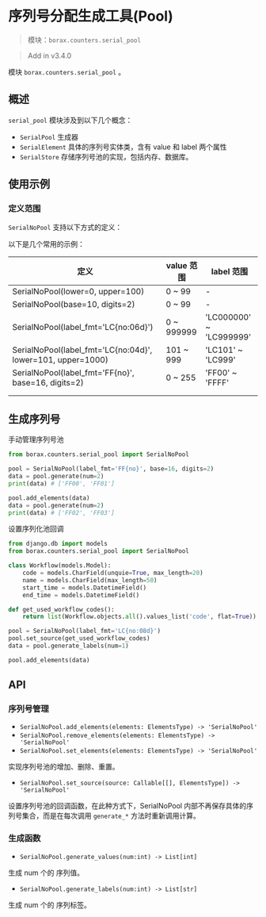 # 序列号分配生成工具(Pool)

> 模块：`borax.counters.serial_pool`

> Add in v3.4.0

模块 `borax.counters.serial_pool` 。

## 概述

`serial_pool` 模块涉及到以下几个概念：

- `SerialPool` 生成器
- `SerialElement` 具体的序列号实体类，含有 value 和 label 两个属性
- `SerialStore` 存储序列号池的实现，包括内存、数据库。

## 使用示例

### 定义范围

`SerialNoPool` 支持以下方式的定义：



以下是几个常用的示例：

| 定义                                                        | value 范围 | label 范围              |
| ----------------------------------------------------------- | ---------- | ----------------------- |
| SerialNoPool(lower=0, upper=100)                            | 0 ~ 99     | -                       |
| SerialNoPool(base=10, digits=2)                             | 0 ~ 99     | -                       |
| SerialNoPool(label_fmt='LC{no:06d}')                        | 0 ~ 999999 | 'LC000000' ~ 'LC999999' |
| SerialNoPool(label_fmt='LC{no:04d}', lower=101, upper=1000) | 101 ~ 999  | 'LC101' ~ 'LC999'       |
| SerialNoPool(label_fmt='FF{no}', base=16, digits=2)         | 0 ~ 255    | 'FF00' ~ 'FFFF'         |
|                                                             |            |                         |
|                                                             |            |                         |

## 生成序列号

手动管理序列号池

```python
from borax.counters.serial_pool import SerialNoPool

pool = SerialNoPool(label_fmt='FF{no}', base=16, digits=2)
data = pool.generate(num=2)
print(data) # ['FF00', 'FF01']

pool.add_elements(data)
data = pool.generate(num=2)
print(data) # ['FF02', 'FF03']
```

设置序列化池回调

```python
from django.db import models
from borax.counters.serial_pool import SerialNoPool

class Workflow(models.Model):
    code = models.CharField(unquie=True, max_length=20)
    name = models.CharField(max_length=50)
    start_time = models.DatetimeField()
    end_time = models.DatetimeField()

def get_used_workflow_codes():
    return list(Workflow.objects.all().values_list('code', flat=True))

pool = SerialNoPool(label_fmt='LC{no:08d}')
pool.set_source(get_used_workflow_codes)
data = pool.generate_labels(num=1)

pool.add_elements(data)

```


## API

### 序列号管理

- `SerialNoPool.add_elements(elements: ElementsType) -> 'SerialNoPool'`
- `SerialNoPool.remove_elements(elements: ElementsType) -> 'SerialNoPool'`
- `SerialNoPool.set_elements(elements: ElementsType) -> 'SerialNoPool'`

实现序列号池的增加、删除、重置。

- `SerialNoPool.set_source(source: Callable[[], ElementsType]) -> 'SerialNoPool'`

设置序列号池的回调函数，在此种方式下，SerialNoPool 内部不再保存具体的序列号集合，而是在每次调用 `generate_*` 方法时重新调用计算。 

### 生成函数

- `SerialNoPool.generate_values(num:int) -> List[int]`

生成 num 个的 序列值。

- `SerialNoPool.generate_labels(num:int) -> List[str]`

生成 num 个的 序列标签。